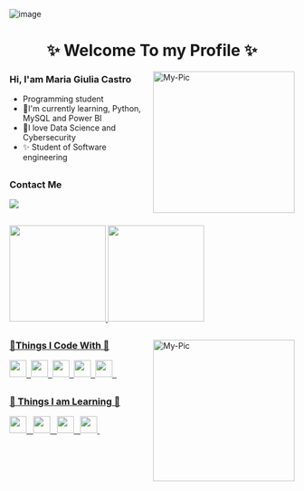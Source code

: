 ![image](https://github.com/GiuliaCastroo/GiuliaCastroo/assets/86813022/e2e6e996-346c-4897-901e-117dd80aae2d)
<h1 align="center"> ✨ Welcome To my Profile ✨</h1>

 <img align="right" alt="My-Pic" height="250"  src="https://media.giphy.com/media/Basrh159dGwKY/giphy.gif">

<h3> Hi, I'am Maria Giulia Castro </h3>
  
  - Programming student
  - 🤖I'm currently learning, Python, MySQL and Power BI
  - 👾I love Data Science and Cybersecurity
  - ✨ Student of Software engineering 
 
##
<h3 id="social">Contact Me</h3>
<div>
 
  <a href="https://www.linkedin.com/in/maria-giulia-castro-49485a1b3/" target="_blank"><img src="https://img.shields.io/badge/-LinkedIn-%230077B5?style=for-the-badge&logo=linkedin&logoColor=white" target="_blank"></a> 
   
 

   
  </div>
  
##




  <a href="https://github.com/GiuliaCastroo">
  <img height="170em" src="https://github-readme-stats.vercel.app/api?username=GiuliaCastroo&show_icons=true&theme=radical&include_all_commits=true&count_private=true"/>
  <img height="170em" src="https://github-readme-stats.vercel.app/api/top-langs/?username=GiuliaCastroo&layout=compact&langs_count=7&theme=radical"/> </h4>
               
 ##
  <img align="right" alt="My-Pic" height="250"  src="https://media.giphy.com/media/TLOl2tSYNSZM0KnpcE/giphy.gif">
 <h3> 🌠Things I Code With 🌠</h3>

<span><img src="https://cdn.jsdelivr.net/gh/devicons/devicon@latest/icons/html5/html5-plain.svg" width="30px"></span>&nbsp;
<span><img src="https://cdn.jsdelivr.net/gh/devicons/devicon@latest/icons/css3/css3-plain.svg" width="30px"></span>&nbsp;
<span><img src="https://cdn.jsdelivr.net/gh/devicons/devicon@latest/icons/javascript/javascript-original.svg" width="30px"></span>&nbsp;
<span><img src="https://cdn.jsdelivr.net/gh/devicons/devicon@latest/icons/git/git-original.svg" width="30px"></span>&nbsp;
<span> <img src="https://cdn.jsdelivr.net/gh/devicons/devicon@latest/icons/mysql/mysql-original.svg" width="30px"> </span>&nbsp;
         
  
 
</div>

##
<h3> 🚀 Things I am Learning 🚀</h3>


<span> <img src="https://cdn.jsdelivr.net/gh/devicons/devicon/icons/pandas/pandas-original.svg" width="30px"> </span>&nbsp;
<span> <img src="https://cdn.jsdelivr.net/gh/devicons/devicon/icons/python/python-original.svg" width="30px"> </span>&nbsp;
<span> <img src="https://img.icons8.com/?size=30&id=qYfwpsRXEcpc&format=png&color=000000" width="30px"> </span>&nbsp;
<span><img src="https://cdn.jsdelivr.net/gh/devicons/devicon@latest/icons/nodejs/nodejs-plain.svg" width="30px"></span>&nbsp;

 ##
    
  </div>
  
  
  
  
 
  
  
  
  
  
  
  
  
  
  
  
  
  
  
